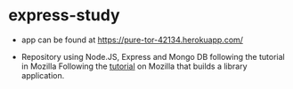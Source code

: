 # express-study

- app can be found at https://pure-tor-42134.herokuapp.com/

- Repository using Node.JS, Express and Mongo DB following the tutorial in Mozilla Following the [tutorial](https://developer.mozilla.org/zh-CN/docs/learn/Server-side/Express_Nodejs) on Mozilla that builds a library application.
